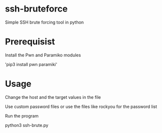 # ssh-bruteforce
Simple SSH brute forcing tool in python

# Prerequisist

Install the Pwn and Paramiko modules

\'pip3 install pwn paramiki'

# Usage 

Change the host and the target values in the file

Use custom password files or use the files like rockyou for the password list

Run the program 

python3 ssh-brute.py
